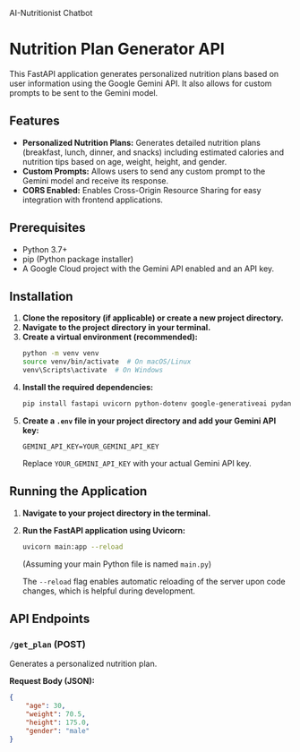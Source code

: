 AI-Nutritionist Chatbot 
# Nutrition Plan Generator API

This FastAPI application generates personalized nutrition plans based on user information using the Google Gemini API. It also allows for custom prompts to be sent to the Gemini model.

## Features

* **Personalized Nutrition Plans:** Generates detailed nutrition plans (breakfast, lunch, dinner, and snacks) including estimated calories and nutrition tips based on age, weight, height, and gender.
* **Custom Prompts:** Allows users to send any custom prompt to the Gemini model and receive its response.
* **CORS Enabled:** Enables Cross-Origin Resource Sharing for easy integration with frontend applications.

## Prerequisites

* Python 3.7+
* pip (Python package installer)
* A Google Cloud project with the Gemini API enabled and an API key.

## Installation

1.  **Clone the repository (if applicable) or create a new project directory.**
2.  **Navigate to the project directory in your terminal.**
3.  **Create a virtual environment (recommended):**
    ```bash
    python -m venv venv
    source venv/bin/activate  # On macOS/Linux
    venv\Scripts\activate  # On Windows
    ```
4.  **Install the required dependencies:**
    ```bash
    pip install fastapi uvicorn python-dotenv google-generativeai pydantic
    ```
5.  **Create a `.env` file in your project directory and add your Gemini API key:**
    ```
    GEMINI_API_KEY=YOUR_GEMINI_API_KEY
    ```
    Replace `YOUR_GEMINI_API_KEY` with your actual Gemini API key.

## Running the Application

1.  **Navigate to your project directory in the terminal.**
2.  **Run the FastAPI application using Uvicorn:**
    ```bash
    uvicorn main:app --reload
    ```
    (Assuming your main Python file is named `main.py`)

    The `--reload` flag enables automatic reloading of the server upon code changes, which is helpful during development.

## API Endpoints

### `/get_plan` (POST)

Generates a personalized nutrition plan.

**Request Body (JSON):**

```json
{
    "age": 30,
    "weight": 70.5,
    "height": 175.0,
    "gender": "male"
}
